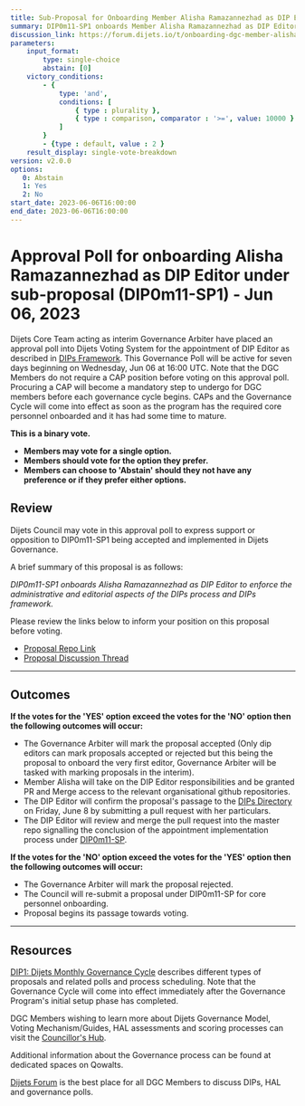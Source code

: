 ```yaml
---
title: Sub-Proposal for Onboarding Member Alisha Ramazannezhad as DIP Editor - Jun 06, 2023
summary: DIP0m11-SP1 onboards Member Alisha Ramazannezhad as DIP Editor to enforce the administrative and editorial aspects of the DIPs process and the DIPs framework.
discussion_link: https://forum.dijets.io/t/onboarding-dgc-member-alisha-ramazannezhad-as-dip-editor-under-dip0m11-sp1/28
parameters:
    input_format:
        type: single-choice
        abstain: [0]
    victory_conditions:
        - {
            type: 'and',
            conditions: [
                { type : plurality },
                { type : comparison, comparator : '>=', value: 10000 }
            ]
        }
        - {type : default, value : 2 }  
    result_display: single-vote-breakdown
version: v2.0.0
options:
   0: Abstain
   1: Yes
   2: No
start_date: 2023-06-06T16:00:00
end_date: 2023-06-06T16:00:00
---
```

# Approval Poll for onboarding Alisha Ramazannezhad as DIP Editor under sub-proposal (DIP0m11-SP1) - Jun 06, 2023

Dijets Core Team acting as interim Governance Arbiter have placed an approval poll into Dijets Voting System for the appointment of DIP Editor as described in [DIPs Framework](https://github.com/Dijets-Inc/dips/blob/master/DIP0/dip0.md#dip0m9-dip-editor-role). This Governance Poll will be active for seven days beginning on Wednesday, Jun 06 at 16:00 UTC. Note that the DGC Members do not require a CAP position before voting on this approval poll. Procuring a CAP will become a mandatory step to undergo for DGC members before each governance cycle begins. CAPs and the Governance Cycle will come into effect as soon as the program has the required core personnel onboarded and it has had some time to mature.

**This is a binary vote.**
- **Members may vote for a single option.**
- **Members should vote for the option they prefer.**
- **Members can choose to 'Abstain' should they not have any preference or if they prefer either options.**

## Review

Dijets Council may vote in this approval poll to express support or opposition to DIP0m11-SP1 being accepted and implemented in Dijets Governance.

A brief summary of this proposal is as follows:

*DIP0m11-SP1 onboards Alisha Ramazannezhad as DIP Editor to enforce the administrative and editorial aspects of the DIPs process and DIPs framework.*

Please review the links below to inform your position on this proposal before voting.
* [Proposal Repo Link](https://github.com/Dijets-Inc/dips/blob/master/DIP0/DIP0m11-Subproposals/DIP0m11-SP1.md)
* [Proposal Discussion Thread](https://forum.dijets.io/t/onboarding-dgc-member-alisha-ramazannezhad-as-dip-editor-under-dip0m11-sp1/28)

---

## Outcomes

**If the votes for the 'YES' option exceed the votes for the 'NO' option then the following outcomes will occur:**
 - The Governance Arbiter will mark the proposal accepted (Only dip editors can mark proposals accepted or rejected but this being the proposal to onboard the very first editor, Governance Arbiter will be tasked with marking proposals in the interim).
 - Member Alisha will take on the DIP Editor responsibilities and be granted PR and Merge access to the relevant organisational github repositories.
 - The DIP Editor will confirm the proposal's passage to the [DIPs Directory](https://dips.dijets.io) on Friday, June 8 by submitting a pull request with her particulars.
 - The DIP Editor will review and merge the pull request into the master repo signalling the conclusion of the appointment implementation process under [DIP0m11-SP](https://github.com/Dijets-Inc/dips/tree/master/DIP0/DIP0m11-Subproposals).

**If the votes for the 'NO' option exceed the votes for the 'YES' option then the following outcomes will occur:**
 - The Governance Arbiter will mark the proposal rejected.
 - The Council will re-submit a proposal under DIP0m11-SP for core personnel onboarding.
 - Proposal begins its passage towards voting.
---

## Resources

[DIP1: Dijets Monthly Governance Cycle](https://dips.dijets.io/dips/details/DIP1) describes different types of proposals and related polls and process scheduling. Note that the Governance Cycle will come into effect immediately after the Governance Program's initial setup phase has completed.

DGC Members wishing to learn more about Dijets Governance Model, Voting Mechanism/Guides, HAL assessments and scoring processes can visit the  [Councillor's Hub](https://core-council.dijets.io).

Additional information about the Governance process can be found at dedicated spaces on Qowalts.

[Dijets Forum](https://forum.dijets.io) is the best place for all DGC Members to discuss DIPs, HAL and governance polls.
